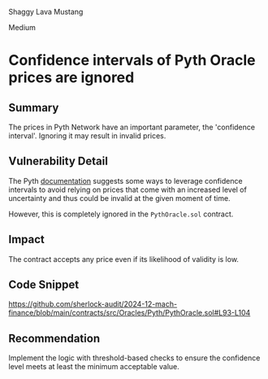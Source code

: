 Shaggy Lava Mustang

Medium

# Confidence intervals of Pyth Oracle prices are ignored

## Summary

The prices in Pyth Network have an important parameter, the 'confidence interval'. Ignoring it may result in invalid prices.

## Vulnerability Detail

The Pyth [documentation](https://docs.pyth.network/price-feeds/best-practices#confidence-intervals) suggests some ways to leverage confidence intervals to avoid relying on prices that come with an increased level of uncertainty and thus could be invalid at the given moment of time.

However, this is completely ignored in the `PythOracle.sol` contract.

## Impact

The contract accepts any price even if its likelihood of validity is low.

## Code Snippet

https://github.com/sherlock-audit/2024-12-mach-finance/blob/main/contracts/src/Oracles/Pyth/PythOracle.sol#L93-L104


## Recommendation

Implement the logic with threshold-based checks to ensure the confidence level meets at least the minimum acceptable value.
